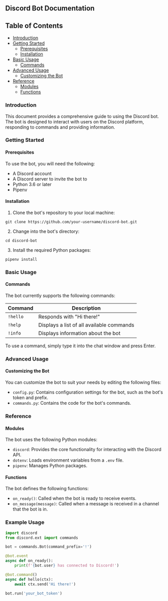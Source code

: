 ## Discord Bot Documentation

## Table of Contents
- [Introduction](#introduction)
- [Getting Started](#getting-started)
  - [Prerequisites](#prerequisites)
  - [Installation](#installation)
- [Basic Usage](#basic-usage)
  - [Commands](#commands)
- [Advanced Usage](#advanced-usage)
  - [Customizing the Bot](#customizing-the-bot)
- [Reference](#reference)
  - [Modules](#modules)
  - [Functions](#functions)

### Introduction

This document provides a comprehensive guide to using the Discord bot. The bot is designed to interact with users on the Discord platform, responding to commands and providing information.

### Getting Started

#### Prerequisites

To use the bot, you will need the following:

- A Discord account
- A Discord server to invite the bot to
- Python 3.6 or later
- Pipenv

#### Installation

1. Clone the bot's repository to your local machine:
```
git clone https://github.com/your-username/discord-bot.git
```
2. Change into the bot's directory:
```
cd discord-bot
```
3. Install the required Python packages:
```
pipenv install
```

### Basic Usage

#### Commands

The bot currently supports the following commands:

| Command | Description |
|---|---|
| `!hello` | Responds with "Hi there!" |
| `!help` | Displays a list of all available commands |
| `!info` | Displays information about the bot |

To use a command, simply type it into the chat window and press Enter.

### Advanced Usage

#### Customizing the Bot

You can customize the bot to suit your needs by editing the following files:

- `config.py`: Contains configuration settings for the bot, such as the bot's token and prefix.
- `commands.py`: Contains the code for the bot's commands.

### Reference

#### Modules

The bot uses the following Python modules:

- `discord`: Provides the core functionality for interacting with the Discord API.
- `dotenv`: Loads environment variables from a `.env` file.
- `pipenv`: Manages Python packages.

#### Functions

The bot defines the following functions:

- `on_ready()`: Called when the bot is ready to receive events.
- `on_message(message)`: Called when a message is received in a channel that the bot is in.

### Example Usage

```python
import discord
from discord.ext import commands

bot = commands.Bot(command_prefix='!')

@bot.event
async def on_ready():
    print(f'{bot.user} has connected to Discord!')

@bot.command()
async def hello(ctx):
    await ctx.send('Hi there!')

bot.run('your_bot_token')
```